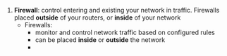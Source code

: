 1. **Firewall**: control entering and existing your network in traffic. Firewalls placed **outside** of your routers, or **inside** of your network
   - Firewalls:
     - monitor and control network traffic based on configured rules
     - can be placed **inside** or **outside** the network
     -   
